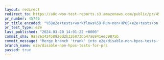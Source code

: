 ```yaml
---
layout: redirect
redirect_to: https://a8c-woo-test-reports.s3.amazonaws.com/public/pr/45746/e2e/index.html
pr_number: 45746
pr_title_encoded: "%5Be2e+tests+workflows%5D+Run+non+HPOS+e2e+tests+on+push+instead+of+PR"
pr_test_type: e2e
last_published: "2024-03-20 14:01:22 +0000"
commit_sha: 9aa76142458920d2b326873bb47a6941ee39875b
commit_message: "Merge branch 'trunk' into e2e/disable-non-hpos-tests-for-prs"
branch_name: e2e/disable-non-hpos-tests-for-prs
passed: true
---
```

